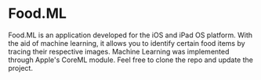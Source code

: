 # Food.ML
Food.ML is an application developed for the iOS and iPad OS platform. With the aid of machine learning, it allows you to identify certain food items by tracing their respective images. Machine Learning was implemented through Apple's CoreML module. Feel free to clone the repo and update the project.
